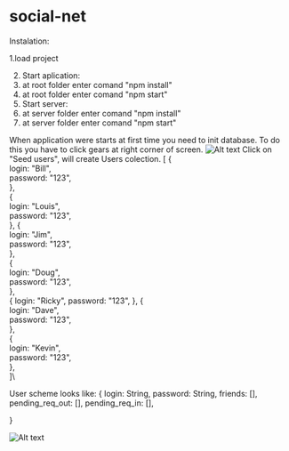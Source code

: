 # social-net

Instalation:

1.load project 

2. Start aplication:
  1. at root folder enter comand "npm install"
  2. at root folder enter comand "npm start"
3. Start server:
  1. at server folder enter comand "npm install"
  2. at server folder enter comand "npm start"
  
When application were starts at first time you need to init database.
To do this you have to click gears at right corner of screen.
![Alt text](http://dl4.joxi.net/drive/2020/02/17/0021/0128/1405056/56/7544d1dc0e.jpg)
Click on "Seed users", will create Users colection.
[
  {\
    login: "Bill",\
    password: "123",\
  },\
  {\
    login: "Louis",\
    password: "123",\
  },
  {\
    login: "Jim",\
    password: "123",\
  },\
  {\
    login: "Doug",\
    password: "123",\
  },\
  {
    login: "Ricky",
    password: "123",
  },
  {\
    login: "Dave",\
    password: "123",\
  },\
  {\
    login: "Kevin",\
    password: "123",\
  },\
]\

User scheme looks like:
{
  login: String,
  password: String,
  friends: [],
  pending_req_out: [],
  pending_req_in: [],

}



![Alt text](http://dl3.joxi.net/drive/2020/02/17/0021/0128/1405056/56/cccd965ff2.jpg)

